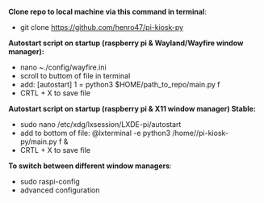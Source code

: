 **Clone repo to local machine via this command in terminal**:
- git clone https://github.com/henro47/pi-kiosk-py

**Autostart script on startup (raspberry pi & Wayland/Wayfire window manager):**
 - nano ~./config/wayfire.ini
 - scroll to buttom of file in terminal
 - add:
    [autostart]
    1 = python3 $HOME/path_to_repo/main.py f
 - CRTL + X to save file


**Autostart script on startup (raspberry pi & X11 window manager) Stable:**
 - sudo nano /etc/xdg/lxsession/LXDE-pi/autostart
 - add to bottom of file:
   @lxterminal -e python3 /home/<username>/pi-kiosk-py/main.py f &
 - CRTL + X to save file


**To switch between different window managers**:
   - sudo raspi-config
   - advanced configuration
